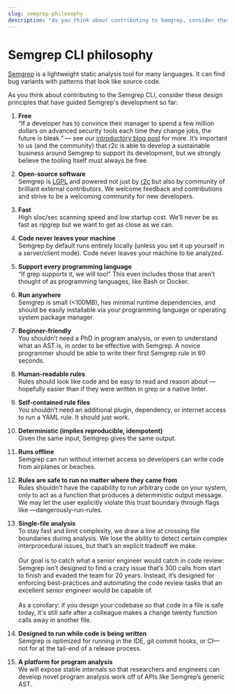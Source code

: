 ```yaml
---
slug: semgrep-philosophy
description: "As you think about contributing to Semgrep, consider these design principles that have guided Semgrep CLI’s development so far."
---
```


# Semgrep CLI philosophy

[Semgrep](https://semgrep.dev/) is a lightweight static analysis tool for many languages. It can find bug variants with patterns that look like source code.

As you think about contributing to the Semgrep CLI, consider these design principles that have guided Semgrep's development so far:

1. **Free**<br/>
“If a developer has to convince their manager to spend a few million dollars on advanced security tools each time they change jobs, the future is bleak.” — see our [introductory blog post](https://r2c.dev/blog/2020/introducing-semgrep-and-r2c/) for more. It’s important to us (and the community) that r2c is able to develop a sustainable business around Semgrep to support its development, but we strongly believe the tooling itself must always be free.

1. **Open-source software**<br/>
Semgrep is [LGPL](https://tldrlegal.com/license/gnu-lesser-general-public-license-v2.1-(lgpl-2.1)) and powered not just by [r2c](https://r2c.dev/) but also by community of brilliant external contributors. We welcome feedback and contributions and strive to be a welcoming community for new developers.

1. **Fast**<br/>
High sloc/sec scanning speed and low startup cost. We’ll never be as fast as ripgrep but we want to get as close as we can.

1. **Code never leaves your machine**<br/>
Semgrep by default runs entirely locally (unless you set it up yourself in a server/client mode). Code never leaves your machine to be analyzed.

1. **Support every programming language**<br/>
“If grep supports it, we will too!” This even includes those that aren’t thought of as programming languages, like Bash or Docker.

1. **Run anywhere**<br/>
Semgrep is small (<100MB), has minimal runtime dependencies, and should be easily installable via your programming language or operating system package manager. 

1. **Beginner-friendly**<br/>
You shouldn’t need a PhD in program analysis, or even to understand what an AST is, in order to be effective with Semgrep. A novice programmer should be able to write their first Semgrep rule in 60 seconds.

1. **Human-readable rules**<br/>
Rules should look like code and be easy to read and reason about — hopefully easier than if they were written in grep or a native linter.

1. **Self-contained rule files**<br/>
You shouldn’t need an additional plugin, dependency, or internet access to run a YAML rule. It should just work.

1. **Deterministic (implies reproducible, idempotent)**<br/>
Given the same input, Semgrep gives the same output.

1. **Runs offline**<br/>
Semgrep can run without internet access so developers can write code from airplanes or beaches.

1. **Rules are safe to run no matter where they came from**<br/>
Rules shouldn’t have the capability to run arbitrary code on your system, only to act as a function that produces a deterministic output message. We may let the user explicitly violate this trust boundary through flags like —dangerously-run-rules.

1. **Single-file analysis**<br/>
To stay fast and limit complexity, we draw a line at crossing file boundaries during analysis. We lose the ability to detect certain complex interprocedural issues, but that’s an explicit tradeoff we make.<br/><br/>
Our goal is to catch what a senior engineer would catch in code review: Semgrep isn’t designed to find a crazy issue that’s 300 calls from start to finish and evaded the team for 20 years. Instead, it’s designed for enforcing best-practices and automating the code review tasks that an excellent senior engineer would be capable of.<br/><br/>
As a corollary: if you design your codebase so that code in a file is safe today, it's still safe after a colleague makes a change twenty function calls away in another file.

1. **Designed to run while code is being written**<br/>
Semgrep is optimized for running in the IDE, git commit hooks, or CI—not for at the tail-end of a release process.

1. **A platform for program analysis**<br/>
We will expose stable internals so that researchers and engineers can develop novel program analysis work off of APIs like Semgrep’s generic AST.
